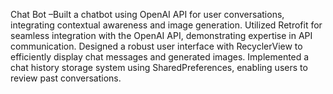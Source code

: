  Chat Bot
–Built a chatbot using OpenAI API for user conversations, integrating contextual awareness and image generation.
 Utilized Retrofit for seamless integration with the OpenAI API, demonstrating expertise in API communication.
 Designed a robust user interface with RecyclerView to efficiently display chat messages and generated images.
 Implemented a chat history storage system using SharedPreferences, enabling users to review past conversations.
